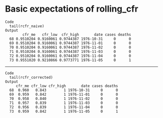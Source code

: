 # Basic expectations of rolling_cfr

    Code
      tail(rcfr_naive)
    Output
            cfr_me   cfr_low  cfr_high       date cases deaths
      68 0.9510204 0.9160061 0.9744387 1976-10-31     0      0
      69 0.9510204 0.9160061 0.9744387 1976-11-01     0      0
      70 0.9510204 0.9160061 0.9744387 1976-11-02     0      0
      71 0.9510204 0.9160061 0.9744387 1976-11-03     0      0
      72 0.9510204 0.9160061 0.9744387 1976-11-04     0      0
      73 0.9551020 0.9210866 0.9773771 1976-11-05     0      1

---

    Code
      tail(rcfr_corrected)
    Output
         cfr_me cfr_low cfr_high       date cases deaths
      68  0.960   0.843        1 1976-10-31     0      0
      69  0.959   0.842        1 1976-11-01     0      0
      70  0.958   0.840        1 1976-11-02     0      0
      71  0.957   0.839        1 1976-11-03     0      0
      72  0.956   0.839        1 1976-11-04     0      0
      73  0.959   0.842        1 1976-11-05     0      1

